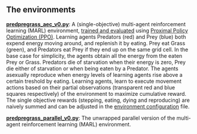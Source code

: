## The environments

[**predpregrass_aec_v0.py**](https://github.com/doesburg11/PredPreyGrass/blob/main/predpreygrass/single_objective/envs/predpreygrass_aec_v0.py): 
A (single-objective) multi-agent reinforcement learning (MARL) environment, 
[trained and evaluated](https://github.com/doesburg11/PredPreyGrass/tree/main/predpreygrass/optimizations/so_predpreygrass_v0) 
using [Proximal Policy Optimization (PPO)](https://stable-baselines3.readthedocs.io/en/master/modules/ppo.html). 
Learning agents Predators (red) and Prey (blue) both expend energy moving around, and replenish it by eating. 
Prey eat Grass (green), and Predators eat Prey if they end up on the same grid cell. In the base case for simplicity, 
the agents obtain all the energy from the eaten Prey or Grass. Predators die of starvation when their energy is zero, 
Prey die either of starvation or when being eaten by a Predator. The agents asexually reproduce when energy levels of 
learning agents rise above a certain treshold by eating. Learning agents, learn to execute movement actions based on 
their partial observations (transparent red and blue squares respectively) of the environment to maximize cumulative reward. 
The single objective rewards (stepping, eating, dying and reproducing) are naively summed and can be adjusted in the 
[environment configuration](https://github.com/doesburg11/PredPreyGrass/blob/main/predpreygrass/envs/_so_predpreygrass_v0/config/so_config_predpreygrass.py) file. 


[**predpregrass_parallel_v0.py**](https://github.com/doesburg11/PredPreyGrass/blob/main/predpreygrass/single_objective/envs/predpreygrass_parallel_v0.py):
The unwrapped parallel version of the multi-agent reinforcement learning (MARL) environment.

